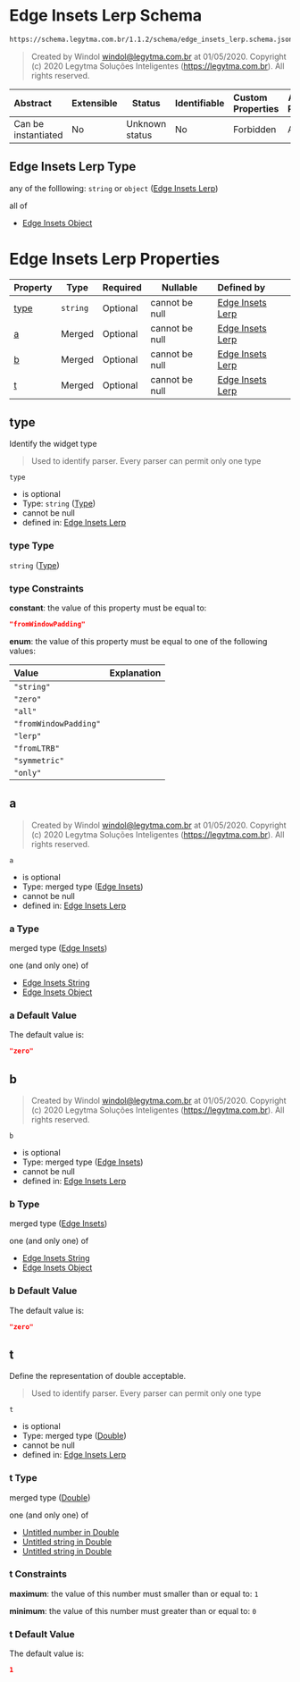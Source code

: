 # Edge Insets Lerp Schema

```txt
https://schema.legytma.com.br/1.1.2/schema/edge_insets_lerp.schema.json
```




> Created by Windol [windol@legytma.com.br](mailto:windol@legytma.com.br) at 01/05/2020.
> Copyright (c) 2020 Legytma Soluções Inteligentes (<https://legytma.com.br>). All rights reserved.
>

| Abstract            | Extensible | Status         | Identifiable | Custom Properties | Additional Properties | Access Restrictions | Defined In                                                                                    |
| :------------------ | ---------- | -------------- | ------------ | :---------------- | --------------------- | ------------------- | --------------------------------------------------------------------------------------------- |
| Can be instantiated | No         | Unknown status | No           | Forbidden         | Allowed               | none                | [edge_insets_lerp.schema.json](../schema/edge_insets_lerp.schema.json) |

## Edge Insets Lerp Type

any of the folllowing: `string` or `object` ([Edge Insets Lerp](edge_insets_lerp.md))

all of

-   [Edge Insets Object](edge_insets-oneof-edge-insets-object.md)

# Edge Insets Lerp Properties

| Property      | Type     | Required | Nullable       | Defined by                                                                                                                                               |
| :------------ | -------- | -------- | -------------- | :------------------------------------------------------------------------------------------------------------------------------------------------------- |
| [type](#type) | `string` | Optional | cannot be null | [Edge Insets Lerp](edge_insets_lerp-properties-type.md)  |
| [a](#a)       | Merged   | Optional | cannot be null | [Edge Insets Lerp](edge_insets_lerp-properties-edge-insets.md)   |
| [b](#b)       | Merged   | Optional | cannot be null | [Edge Insets Lerp](edge_insets_lerp-properties-edge-insets-1.md) |
| [t](#t)       | Merged   | Optional | cannot be null | [Edge Insets Lerp](app_bar_theme-properties-double.md)                |

## type

Identify the widget type


> Used to identify parser. Every parser can permit only one type
>

`type`

-   is optional
-   Type: `string` ([Type](edge_insets_lerp-properties-type.md))
-   cannot be null
-   defined in: [Edge Insets Lerp](edge_insets_lerp-properties-type.md)

### type Type

`string` ([Type](edge_insets_lerp-properties-type.md))

### type Constraints

**constant**: the value of this property must be equal to:

```json
"fromWindowPadding"
```

**enum**: the value of this property must be equal to one of the following values:

| Value                 | Explanation |
| :-------------------- | ----------- |
| `"string"`            |             |
| `"zero"`              |             |
| `"all"`               |             |
| `"fromWindowPadding"` |             |
| `"lerp"`              |             |
| `"fromLTRB"`          |             |
| `"symmetric"`         |             |
| `"only"`              |             |

## a




> Created by Windol [windol@legytma.com.br](mailto:windol@legytma.com.br) at 01/05/2020.
> Copyright (c) 2020 Legytma Soluções Inteligentes (<https://legytma.com.br>). All rights reserved.
>

`a`

-   is optional
-   Type: merged type ([Edge Insets](edge_insets_lerp-properties-edge-insets-1.md))
-   cannot be null
-   defined in: [Edge Insets Lerp](edge_insets_lerp-properties-edge-insets-1.md)

### a Type

merged type ([Edge Insets](edge_insets_lerp-properties-edge-insets-1.md))

one (and only one) of

-   [Edge Insets String](edge_insets-oneof-edge-insets-string.md)
-   [Edge Insets Object](edge_insets-oneof-edge-insets-object.md)

### a Default Value

The default value is:

```json
"zero"
```

## b




> Created by Windol [windol@legytma.com.br](mailto:windol@legytma.com.br) at 01/05/2020.
> Copyright (c) 2020 Legytma Soluções Inteligentes (<https://legytma.com.br>). All rights reserved.
>

`b`

-   is optional
-   Type: merged type ([Edge Insets](edge_insets_lerp-properties-edge-insets-1.md))
-   cannot be null
-   defined in: [Edge Insets Lerp](edge_insets_lerp-properties-edge-insets-1.md)

### b Type

merged type ([Edge Insets](edge_insets_lerp-properties-edge-insets-1.md))

one (and only one) of

-   [Edge Insets String](edge_insets-oneof-edge-insets-string.md)
-   [Edge Insets Object](edge_insets-oneof-edge-insets-object.md)

### b Default Value

The default value is:

```json
"zero"
```

## t

Define the representation of double acceptable.


> Used to identify parser. Every parser can permit only one type
>

`t`

-   is optional
-   Type: merged type ([Double](app_bar_theme-properties-double.md))
-   cannot be null
-   defined in: [Edge Insets Lerp](app_bar_theme-properties-double.md)

### t Type

merged type ([Double](app_bar_theme-properties-double.md))

one (and only one) of

-   [Untitled number in Double](double-definitions-doublenumber.md)
-   [Untitled string in Double](double-definitions-doublestring.md)
-   [Untitled string in Double](double-definitions-doubleenum.md)

### t Constraints

**maximum**: the value of this number must smaller than or equal to: `1`

**minimum**: the value of this number must greater than or equal to: `0`

### t Default Value

The default value is:

```json
1
```
